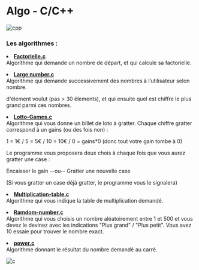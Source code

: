 # Algo - C/C++

![cpp](https://user-images.githubusercontent.com/104721814/172152501-ce4adaa3-46bd-4fd5-b358-60bb3c88a606.gif)

<h3>Les algorithmes :</h3>


<a href="https://github.com/Predator-of-the-code/Algo-C-Cpp/blob/main/Factorielle.c"><li><strong>Factorielle.c</strong></li></a>
Algorithme qui demande un nombre de départ, et qui calcule sa factorielle.

<a href="https://github.com/Predator-of-the-code/Algo-C-Cpp/blob/main/Large number.c"><li><strong>Large number.c</strong></li></a>
Algorithme qui demande successivement des nombres à l’utilisateur selon nombre.

d'élement voulut (pas > 30 élements), et qui ensuite quel est chiffre le plus grand 
parmi ces nombres.

<a href="https://github.com/Predator-of-the-code/Algo-C-Cpp/blob/main/Loto-Games.c"><li><strong>Lotto-Games.c</strong></li></a>
Algorithme qui vous donne un billet de loto à gratter. 
Chaque chiffre gratter correspond à un gains (ou des fois non) :


1 = 1€ / 5 = 5€ / 10 = 10€ / 0 = gains*0 (donc tout votre gain tombe à 0)


Le programme vous proposera deux chois à chaque fois que vous aurez gratter une case :

Encaisser le gain --ou-- Gratter une nouvelle case

(Si vous gratter un case déjà gratter, le programme vous le signalera)

<a href="https://github.com/Predator-of-the-code/Algo-C-Cpp/blob/main/Multiplication-table.c"><li><strong>Multiplication-table.c</strong></li></a>
Algorithme qui vous indique la table de multiplication demandé.

<a href="https://github.com/Predator-of-the-code/Algo-C-Cpp/blob/main/Random-number.c"><li><strong>Ramdom-number.c</strong></li></a>
Algorithme qui vous choisis un nombre aléatoirement entre 1 et 500 et vous devez le devinez avec les indications "Plus grand" / "Plus petit".
Vous avez 10 essaie pour trouver le nombre exact.

<a href="https://github.com/Predator-of-the-code/Algo-C-Cpp/blob/main/power.c"><li><strong>power.c</strong></li></a>
Algorithme donnant le résultat du nombre demandé au carré.

![c](https://user-images.githubusercontent.com/104721814/172227191-da103312-9e09-4dba-abdc-bc206f8b755c.gif)


